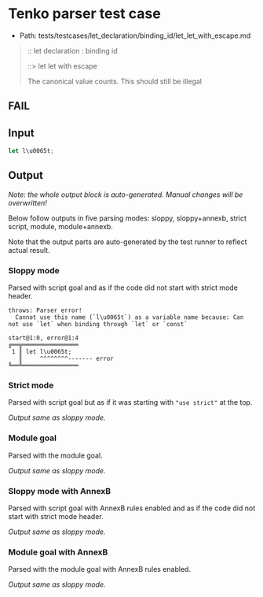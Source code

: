 # Tenko parser test case

- Path: tests/testcases/let_declaration/binding_id/let_let_with_escape.md

> :: let declaration : binding id
>
> ::> let let with escape
>
> The canonical value counts. This should still be illegal

## FAIL

## Input

`````js
let l\u0065t;
`````

## Output

_Note: the whole output block is auto-generated. Manual changes will be overwritten!_

Below follow outputs in five parsing modes: sloppy, sloppy+annexb, strict script, module, module+annexb.

Note that the output parts are auto-generated by the test runner to reflect actual result.

### Sloppy mode

Parsed with script goal and as if the code did not start with strict mode header.

`````
throws: Parser error!
  Cannot use this name (`l\u0065t`) as a variable name because: Can not use `let` when binding through `let` or `const`

start@1:0, error@1:4
╔══╦════════════════
 1 ║ let l\u0065t;
   ║     ^^^^^^^^------- error
╚══╩════════════════

`````

### Strict mode

Parsed with script goal but as if it was starting with `"use strict"` at the top.

_Output same as sloppy mode._

### Module goal

Parsed with the module goal.

_Output same as sloppy mode._

### Sloppy mode with AnnexB

Parsed with script goal with AnnexB rules enabled and as if the code did not start with strict mode header.

_Output same as sloppy mode._

### Module goal with AnnexB

Parsed with the module goal with AnnexB rules enabled.

_Output same as sloppy mode._
